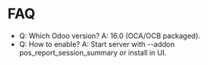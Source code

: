 # FAQ

- Q: Which Odoo version? A: 16.0 (OCA/OCB packaged).
- Q: How to enable? A: Start server with --addon pos_report_session_summary or install in UI.
